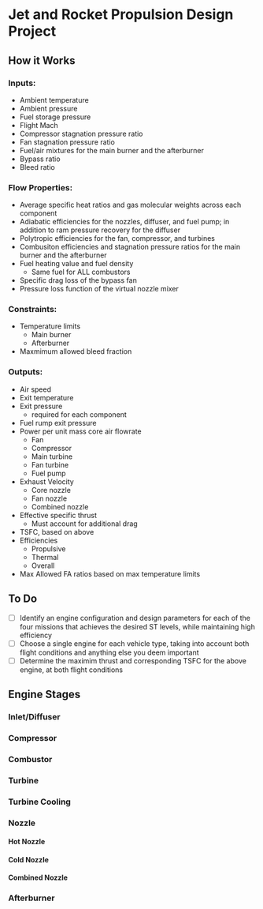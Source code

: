 # Jet and Rocket Propulsion Design Project

## How it Works

### Inputs:
- Ambient temperature
- Ambient pressure
- Fuel storage pressure
- Flight Mach
- Compressor stagnation pressure ratio
- Fan stagnation pressure ratio
- Fuel/air mixtures for the main burner and the afterburner
- Bypass ratio
- Bleed ratio

### Flow Properties:
- Average specific heat ratios and gas molecular weights across each component
- Adiabatic efficiencies for the nozzles, diffuser, and fuel pump; in addition to ram pressure recovery for the diffuser
- Polytropic efficiencies for the fan, compressor, and turbines
- Combusiton efficiencies and stagnation pressure ratios for the main burner and the afterburner
- Fuel heating value and fuel density
    - Same fuel for ALL combustors
- Specific drag loss of the bypass fan
- Pressure loss function of the virtual nozzle mixer

### Constraints:
- Temperature limits
    - Main burner
    - Afterburner
- Maxmimum allowed bleed fraction

### Outputs:
- Air speed
- Exit temperature
- Exit pressure
    - required for each component
- Fuel rump exit pressure
- Power per unit mass core air flowrate
    - Fan 
    - Compressor
    - Main turbine
    - Fan turbine
    - Fuel pump
- Exhaust Velocity
    - Core nozzle
    - Fan nozzle
    - Combined nozzle
- Effective specific thrust
    - Must account for additional drag
- TSFC, based on above
- Efficiencies
    - Propulsive
    - Thermal
    - Overall
- Max Allowed FA ratios based on max temperature limits

## To Do

- [ ] Identify an engine configuration and design parameters for each of the four missions that achieves the desired ST levels, while maintaining high efficiency
- [ ] Choose a single engine for each vehicle type, taking into account both flight conditions and anything else you deem important
- [ ] Determine the maximim thrust and corresponding TSFC for the above engine, at both flight conditions

## Engine Stages

### Inlet/Diffuser
### Compressor
### Combustor
### Turbine
### Turbine Cooling
### Nozzle
#### Hot Nozzle
#### Cold Nozzle
#### Combined Nozzle
### Afterburner